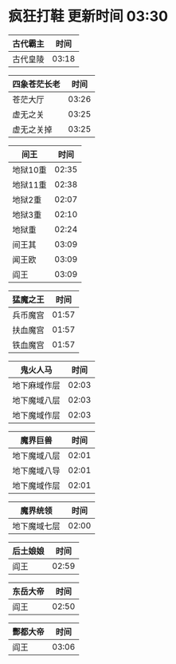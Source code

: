 # 疯狂打鞋 更新时间 03:30

| 古代霸主   | 时间    |
|--------|-------|
| 古代皇陵 | 03:18 |

| 四象苍茫长老   | 时间    |
|--------|-------|
| 苍茫大厅 | 03:26 |
| 虚无之关 | 03:25 |
| 虚无之关掉 | 03:25 |

| 间王   | 时间    |
|--------|-------|
| 地狱10重 | 02:35 |
| 地狱11重 | 02:38 |
| 地狱2重 | 02:07 |
| 地狱3重 | 02:10 |
| 地狱重 | 02:24 |
| 间王其 | 03:09 |
| 闻王欧 | 03:09 |
| 阎王 | 03:09 |

| 猛魔之王   | 时间    |
|--------|-------|
| 兵币魔宫 | 01:57 |
| 扶血魔宫 | 01:57 |
| 铁血魔宫 | 01:57 |

| 鬼火人马   | 时间    |
|--------|-------|
| 地下麻域作层 | 02:03 |
| 地下魔域八层 | 02:03 |
| 地下魔域作层 | 02:03 |

| 魔界巨兽   | 时间    |
|--------|-------|
| 地下魔域八层 | 02:01 |
| 地下魔域八导 | 02:01 |
| 地下魔域作层 | 02:01 |

| 魔界统领   | 时间    |
|--------|-------|
| 地下魔域七层 | 02:00 |

| 后土娘娘   | 时间    |
|--------|-------|
| 阎王 | 02:59 |

| 东岳大帝   | 时间    |
|--------|-------|
| 阎王 | 02:50 |

| 酆都大帝   | 时间    |
|--------|-------|
| 阎王 | 03:06 |